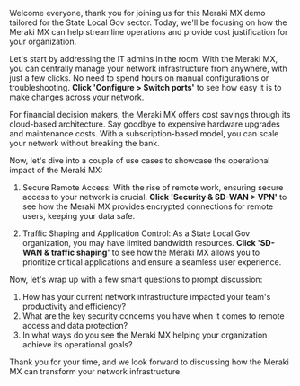 Welcome everyone, thank you for joining us for this Meraki MX demo tailored for the State Local Gov sector. Today, we'll be focusing on how the Meraki MX can help streamline operations and provide cost justification for your organization.

Let's start by addressing the IT admins in the room. With the Meraki MX, you can centrally manage your network infrastructure from anywhere, with just a few clicks. No need to spend hours on manual configurations or troubleshooting. **Click 'Configure > Switch ports'** to see how easy it is to make changes across your network.

For financial decision makers, the Meraki MX offers cost savings through its cloud-based architecture. Say goodbye to expensive hardware upgrades and maintenance costs. With a subscription-based model, you can scale your network without breaking the bank.

Now, let's dive into a couple of use cases to showcase the operational impact of the Meraki MX:

1. Secure Remote Access: With the rise of remote work, ensuring secure access to your network is crucial. **Click 'Security & SD-WAN > VPN'** to see how the Meraki MX provides encrypted connections for remote users, keeping your data safe.

2. Traffic Shaping and Application Control: As a State Local Gov organization, you may have limited bandwidth resources. **Click 'SD-WAN & traffic shaping'** to see how the Meraki MX allows you to prioritize critical applications and ensure a seamless user experience.

Now, let's wrap up with a few smart questions to prompt discussion:

1. How has your current network infrastructure impacted your team's productivity and efficiency?
2. What are the key security concerns you have when it comes to remote access and data protection?
3. In what ways do you see the Meraki MX helping your organization achieve its operational goals?

Thank you for your time, and we look forward to discussing how the Meraki MX can transform your network infrastructure.